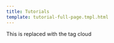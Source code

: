 ```yaml
---
title: Tutorials
template: tutorial-full-page.tmpl.html
---
```


This is replaced with the tag cloud

